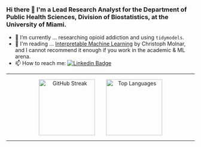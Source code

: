 ### Hi there 👋 I'm a Lead Research Analyst for the Department of Public Health Sciences, Division of Biostatistics, at the University of Miami.

- 🔭 I’m currently ... researching opioid addiction and using `tidymodels`.
- 🌱 I'm reading ... [Interpretable Machine Learning](https://christophm.github.io/interpretable-ml-book/) by Christoph Molnar, and I cannot recommend it enough if you work in the academic & ML arena. 
- 📫 How to reach me: [![Linkedin Badge](https://img.shields.io/badge/-kyleGrealis-blue?style=flat&logo=Linkedin&logoColor=white)]([your-linkedin-url](https://www.linkedin.com/in/kyle-grealis-044030180/))

<hr>

<div align="center" style="display: flex; justify-content: center; gap: 30px;">
  <img src="http://github-readme-streak-stats.herokuapp.com?user=kyleGrealis&theme=dark&background=000000" alt="GitHub Streak" style="height: 150px;">
  <img src="https://github-readme-stats.vercel.app/api/top-langs/?username=kyleGrealis&layout=compact&theme=vision-friendly-dark" alt="Top Languages" style="height: 150px;">
</div>

<hr>

